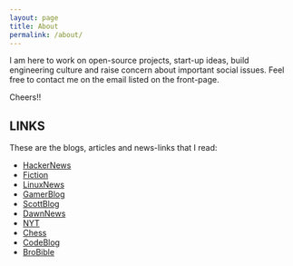 ```yaml
---
layout: page
title: About
permalink: /about/
---
```


I am here to work on open-source projects, start-up ideas, build engineering culture and raise concern about important social issues. Feel free to contact me on the email listed on the front-page.

Cheers!!

## LINKS

These are the blogs, articles and news-links that I read:

- [HackerNews](https://news.ycombinator.com/)
- [Fiction](https://raphaeljeanpierreblog.wordpress.com/?ref=spelling)
- [LinuxNews](https://lwn.net/)
- [GamerBlog](https://www.erasmatazz.com)
- [ScottBlog](https://scottaaronson.blog/)
- [DawnNews](https://www.dawn.com/)
- [NYT](https://www.nytimes.com/)
- [Chess](https://vole.wtf/kilobytes-gambit/)
- [CodeBlog](https://mbuffett.com/posts)
- [BroBible](https://www.artofmanliness.com/)
